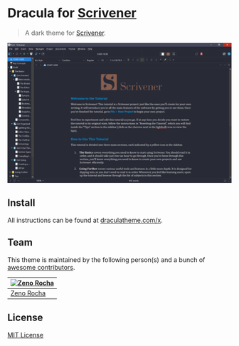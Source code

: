 # Dracula for [Scrivener](https://www.literatureandlatte.com/scrivener/overview)

> A dark theme for [Scrivener](https://www.literatureandlatte.com/scrivener/overview).

![Screenshot](./screenshot.png)

## Install

All instructions can be found at [draculatheme.com/x](https://draculatheme.com/scrivener).

## Team

This theme is maintained by the following person(s) and a bunch of [awesome contributors](https://github.com/dracula/template/graphs/contributors).

[![Zeno Rocha](https://github.com/zenorocha.png?size=100)](https://github.com/zenorocha) |
--- |
[Zeno Rocha](https://github.com/zenorocha) |

## License

[MIT License](./LICENSE)
